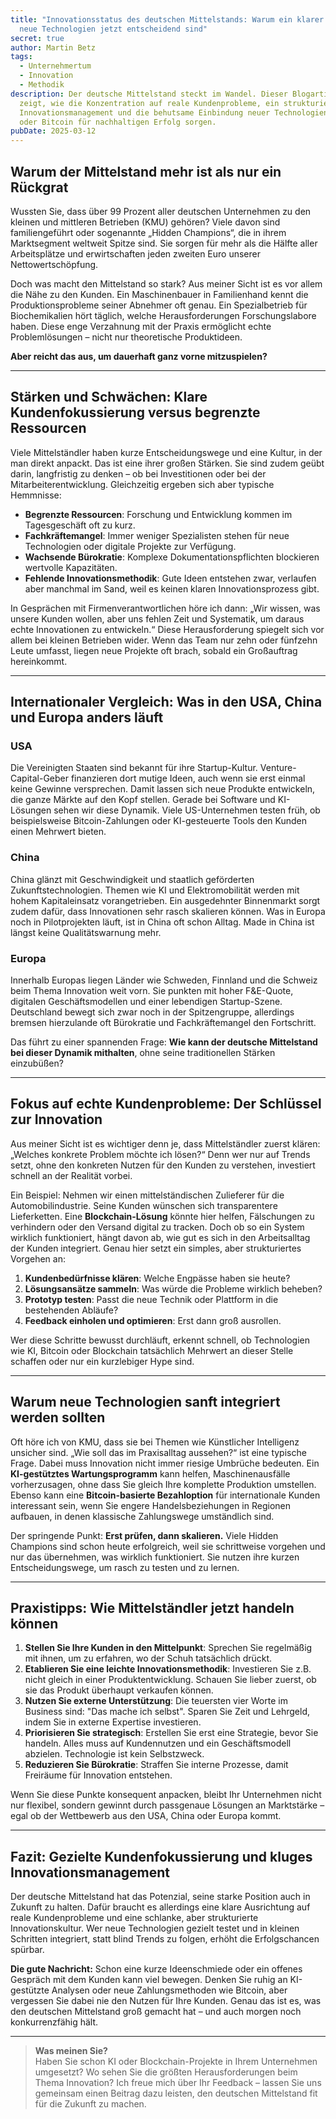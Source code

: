 ```yaml
---
title: "Innovationsstatus des deutschen Mittelstands: Warum ein klarer Fokus und
  neue Technologien jetzt entscheidend sind"
secret: true
author: Martin Betz
tags:
  - Unternehmertum
  - Innovation
  - Methodik
description: Der deutsche Mittelstand steckt im Wandel. Dieser Blogartikel
  zeigt, wie die Konzentration auf reale Kundenprobleme, ein strukturiertes
  Innovationsmanagement und die behutsame Einbindung neuer Technologien wie KI
  oder Bitcoin für nachhaltigen Erfolg sorgen.
pubDate: 2025-03-12
---
```

## Warum der Mittelstand mehr ist als nur ein Rückgrat

Wussten Sie, dass über 99 Prozent aller deutschen Unternehmen zu den kleinen und mittleren Betrieben (KMU) gehören? Viele davon sind familiengeführt oder sogenannte „Hidden Champions“, die in ihrem Marktsegment weltweit Spitze sind. Sie sorgen für mehr als die Hälfte aller Arbeitsplätze und erwirtschaften jeden zweiten Euro unserer Nettowertschöpfung.

Doch was macht den Mittelstand so stark? Aus meiner Sicht ist es vor allem die Nähe zu den Kunden. Ein Maschinenbauer in Familienhand kennt die Produktionsprobleme seiner Abnehmer oft genau. Ein Spezialbetrieb für Biochemikalien hört täglich, welche Herausforderungen Forschungslabore haben. Diese enge Verzahnung mit der Praxis ermöglicht echte Problemlösungen – nicht nur theoretische Produktideen.

**Aber reicht das aus, um dauerhaft ganz vorne mitzuspielen?**

---

## Stärken und Schwächen: Klare Kundenfokussierung versus begrenzte Ressourcen

Viele Mittelständler haben kurze Entscheidungswege und eine Kultur, in der man direkt anpackt. Das ist eine ihrer großen Stärken. Sie sind zudem geübt darin, langfristig zu denken – ob bei Investitionen oder bei der Mitarbeiterentwicklung. Gleichzeitig ergeben sich aber typische Hemmnisse:

- **Begrenzte Ressourcen**: Forschung und Entwicklung kommen im Tagesgeschäft oft zu kurz.  
- **Fachkräftemangel**: Immer weniger Spezialisten stehen für neue Technologien oder digitale Projekte zur Verfügung.  
- **Wachsende Bürokratie**: Komplexe Dokumentationspflichten blockieren wertvolle Kapazitäten.  
- **Fehlende Innovationsmethodik**: Gute Ideen entstehen zwar, verlaufen aber manchmal im Sand, weil es keinen klaren Innovationsprozess gibt.

In Gesprächen mit Firmenverantwortlichen höre ich dann: „Wir wissen, was unsere Kunden wollen, aber uns fehlen Zeit und Systematik, um daraus echte Innovationen zu entwickeln.“ Diese Herausforderung spiegelt sich vor allem bei kleinen Betrieben wider. Wenn das Team nur zehn oder fünfzehn Leute umfasst, liegen neue Projekte oft brach, sobald ein Großauftrag hereinkommt.

---

## Internationaler Vergleich: Was in den USA, China und Europa anders läuft

### USA  
Die Vereinigten Staaten sind bekannt für ihre Startup-Kultur. Venture-Capital-Geber finanzieren dort mutige Ideen, auch wenn sie erst einmal keine Gewinne versprechen. Damit lassen sich neue Produkte entwickeln, die ganze Märkte auf den Kopf stellen. Gerade bei Software und KI-Lösungen sehen wir diese Dynamik. Viele US-Unternehmen testen früh, ob beispielsweise Bitcoin-Zahlungen oder KI-gesteuerte Tools den Kunden einen Mehrwert bieten.

### China  
China glänzt mit Geschwindigkeit und staatlich geförderten Zukunftstechnologien. Themen wie KI und Elektromobilität werden mit hohem Kapitaleinsatz vorangetrieben. Ein ausgedehnter Binnenmarkt sorgt zudem dafür, dass Innovationen sehr rasch skalieren können. Was in Europa noch in Pilotprojekten läuft, ist in China oft schon Alltag. Made in China ist längst keine Qualitätswarnung mehr. 

### Europa  
Innerhalb Europas liegen Länder wie Schweden, Finnland und die Schweiz beim Thema Innovation weit vorn. Sie punkten mit hoher F&E-Quote, digitalen Geschäftsmodellen und einer lebendigen Startup-Szene. Deutschland bewegt sich zwar noch in der Spitzengruppe, allerdings bremsen hierzulande oft Bürokratie und Fachkräftemangel den Fortschritt.

Das führt zu einer spannenden Frage: **Wie kann der deutsche Mittelstand bei dieser Dynamik mithalten**, ohne seine traditionellen Stärken einzubüßen?

---

## Fokus auf echte Kundenprobleme: Der Schlüssel zur Innovation

Aus meiner Sicht ist es wichtiger denn je, dass Mittelständler zuerst klären: „Welches konkrete Problem möchte ich lösen?“ Denn wer nur auf Trends setzt, ohne den konkreten Nutzen für den Kunden zu verstehen, investiert schnell an der Realität vorbei. 

Ein Beispiel: Nehmen wir einen mittelständischen Zulieferer für die Automobilindustrie. Seine Kunden wünschen sich transparentere Lieferketten. Eine **Blockchain-Lösung** könnte hier helfen, Fälschungen zu verhindern oder den Versand digital zu tracken. Doch ob so ein System wirklich funktioniert, hängt davon ab, wie gut es sich in den Arbeitsalltag der Kunden integriert. Genau hier setzt ein simples, aber strukturiertes Vorgehen an:

1. **Kundenbedürfnisse klären**: Welche Engpässe haben sie heute?  
2. **Lösungsansätze sammeln**: Was würde die Probleme wirklich beheben?  
3. **Prototyp testen**: Passt die neue Technik oder Plattform in die bestehenden Abläufe?  
4. **Feedback einholen und optimieren**: Erst dann groß ausrollen.

Wer diese Schritte bewusst durchläuft, erkennt schnell, ob Technologien wie KI, Bitcoin oder Blockchain tatsächlich Mehrwert an dieser Stelle schaffen oder nur ein kurzlebiger Hype sind.

---

## Warum neue Technologien sanft integriert werden sollten

Oft höre ich von KMU, dass sie bei Themen wie Künstlicher Intelligenz unsicher sind. „Wie soll das im Praxisalltag aussehen?“ ist eine typische Frage. Dabei muss Innovation nicht immer riesige Umbrüche bedeuten. Ein **KI-gestütztes Wartungsprogramm** kann helfen, Maschinenausfälle vorherzusagen, ohne dass Sie gleich Ihre komplette Produktion umstellen. Ebenso kann eine **Bitcoin-basierte Bezahloption** für internationale Kunden interessant sein, wenn Sie engere Handelsbeziehungen in Regionen aufbauen, in denen klassische Zahlungswege umständlich sind.

Der springende Punkt: **Erst prüfen, dann skalieren.** Viele Hidden Champions sind schon heute erfolgreich, weil sie schrittweise vorgehen und nur das übernehmen, was wirklich funktioniert. Sie nutzen ihre kurzen Entscheidungswege, um rasch zu testen und zu lernen.

---

## Praxistipps: Wie Mittelständler jetzt handeln können

1. **Stellen Sie Ihre Kunden in den Mittelpunkt**: Sprechen Sie regelmäßig mit ihnen, um zu erfahren, wo der Schuh tatsächlich drückt.  
2. **Etablieren Sie eine leichte Innovationsmethodik**: Investieren Sie z.B. nicht gleich in einer Produktentwicklung. Schauen Sie lieber zuerst, ob sie das Produkt überhaupt verkaufen können.  
3. **Nutzen Sie externe Unterstützung**: Die teuersten vier Worte im Business sind: "Das mache ich selbst". Sparen Sie Zeit und Lehrgeld, indem Sie in externe Expertise investieren.
4. **Priorisieren Sie strategisch**: Erstellen Sie erst eine Strategie, bevor Sie handeln. Alles muss auf Kundennutzen und ein Geschäftsmodell abzielen. Technologie ist kein Selbstzweck.
5. **Reduzieren Sie Bürokratie**: Straffen Sie interne Prozesse, damit Freiräume für Innovation entstehen.

Wenn Sie diese Punkte konsequent anpacken, bleibt Ihr Unternehmen nicht nur flexibel, sondern gewinnt durch passgenaue Lösungen an Marktstärke – egal ob der Wettbewerb aus den USA, China oder Europa kommt.

---

## Fazit: Gezielte Kundenfokussierung und kluges Innovationsmanagement

Der deutsche Mittelstand hat das Potenzial, seine starke Position auch in Zukunft zu halten. Dafür braucht es allerdings eine klare Ausrichtung auf reale Kundenprobleme und eine schlanke, aber strukturierte Innovationskultur. Wer neue Technologien gezielt testet und in kleinen Schritten integriert, statt blind Trends zu folgen, erhöht die Erfolgschancen spürbar.

**Die gute Nachricht:** Schon eine kurze Ideenschmiede oder ein offenes Gespräch mit dem Kunden kann viel bewegen. Denken Sie ruhig an KI-gestützte Analysen oder neue Zahlungsmethoden wie Bitcoin, aber vergessen Sie dabei nie den Nutzen für Ihre Kunden. Genau das ist es, was den deutschen Mittelstand groß gemacht hat – und auch morgen noch konkurrenzfähig hält.

---

> **Was meinen Sie?**  
> Haben Sie schon KI oder Blockchain-Projekte in Ihrem Unternehmen umgesetzt? Wo sehen Sie die größten Herausforderungen beim Thema Innovation? Ich freue mich über Ihr Feedback – lassen Sie uns gemeinsam einen Beitrag dazu leisten, den deutschen Mittelstand fit für die Zukunft zu machen.
